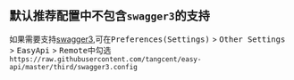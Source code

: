 ## 默认推荐配置中不包含`swagger3`的支持

如果需要支持[swagger3](https://swagger.io),可在<kbd>Preferences(Settings)</kbd> > <kbd>Other Settings</kbd> > <kbd>EasyApi</kbd> > <kbd>Remote</kbd>中勾选`https://raw.githubusercontent.com/tangcent/easy-api/master/third/swagger3.config`